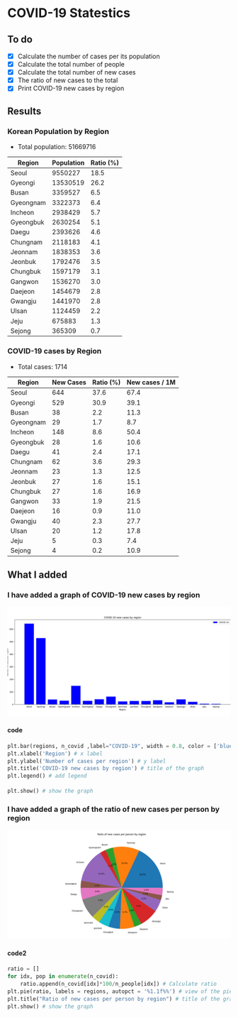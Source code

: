 # COVID-19 Statestics

## To do

* [x] Calculate the number of cases per its population
* [x] Calculate the total number of people  
* [x] Calculate the total number of new cases
* [x] The ratio of new cases to the total
* [x] Print COVID-19 new cases by region

## Results

### Korean Population by Region

* Total population: 51669716

| Region | Population | Ratio (%) |
| ------ | ---------- | --------- |
| Seoul | 9550227 | 18.5 |
| Gyeongi | 13530519 | 26.2 |
| Busan | 3359527 | 6.5 |
| Gyeongnam | 3322373 | 6.4 |
| Incheon | 2938429 | 5.7 |
| Gyeongbuk | 2630254 | 5.1 |
| Daegu | 2393626 | 4.6 |
| Chungnam | 2118183 | 4.1 |
| Jeonnam | 1838353 | 3.6 |
| Jeonbuk | 1792476 | 3.5 |
| Chungbuk | 1597179 | 3.1 |
| Gangwon | 1536270 | 3.0 |
| Daejeon | 1454679 | 2.8 |
| Gwangju | 1441970 | 2.8 |
| Ulsan | 1124459 | 2.2 |
| Jeju | 675883 | 1.3 |
| Sejong | 365309 | 0.7 |

### COVID-19 cases by Region

* Total cases: 1714

| Region | New Cases | Ratio (%) | New cases / 1M |
| ------ | ---------- | --------- | --------- |
| Seoul | 644 | 37.6 | 67.4 |
| Gyeongi | 529 | 30.9 | 39.1 |
| Busan | 38 | 2.2 | 11.3 |
| Gyeongnam | 29 | 1.7 | 8.7 |
| Incheon | 148 | 8.6 | 50.4 |
| Gyeongbuk | 28 | 1.6 | 10.6 |
| Daegu | 41 | 2.4 | 17.1 |
| Chungnam | 62 | 3.6 | 29.3 |
| Jeonnam | 23 | 1.3 | 12.5 |
| Jeonbuk | 27 | 1.6 | 15.1 |
| Chungbuk | 27 | 1.6 | 16.9 |
| Gangwon | 33 | 1.9 | 21.5 |
| Daejeon | 16 | 0.9 | 11.0 |
| Gwangju | 40 | 2.3 | 27.7 |
| Ulsan | 20 | 1.2 | 17.8 |
| Jeju | 5 | 0.3 | 7.4 |
| Sejong | 4 | 0.2 | 10.9 |

## What I added

### I have added a graph of COVID-19 new cases by region
  
![img](./Figure_1.png)

#### code

```py
plt.bar(regions, n_covid ,label="COVID-19", width = 0.8, color = ['blue']) # view of the bar
plt.xlabel('Region') # x label
plt.ylabel('Number of cases per region') # y label
plt.title('COVID-19 new cases by region') # title of the graph
plt.legend() # add legend

plt.show() # show the graph
```

### I have added a graph of the ratio of new cases per person by region

![img](./Figure_2.png)

#### code2

```py
ratio = []
for idx, pop in enumerate(n_covid):
    ratio.append(n_covid[idx]*100/n_people[idx]) # Calculate ratio
plt.pie(ratio, labels = regions, autopct = '%1.1f%%') # view of the pie
plt.title("Ratio of new cases per person by region") # title of the graph
plt.show() # show the graph
```
